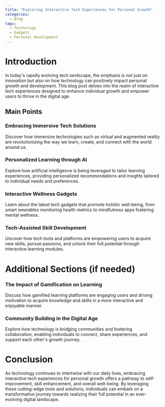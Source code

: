 ```yaml
---
title: "Exploring Interactive Tech Experiences for Personal Growth"
categories:
  - Blog
tags:
  - Technology
  - Gadgets
  - Personal Development
---
```


# Introduction
In today's rapidly evolving tech landscape, the emphasis is not just on innovation but also on how technology can positively impact personal growth and development. This blog post delves into the realm of interactive tech experiences designed to enhance individual growth and empower users to thrive in the digital age.

## Main Points
### Embracing Immersive Tech Solutions
Discover how immersive technologies such as virtual and augmented reality are revolutionizing the way we learn, create, and connect with the world around us.

### Personalized Learning through AI
Explore how artificial intelligence is being leveraged to tailor learning experiences, providing personalized recommendations and insights tailored to individual needs and preferences.

### Interactive Wellness Gadgets
Learn about the latest tech gadgets that promote holistic well-being, from smart wearables monitoring health metrics to mindfulness apps fostering mental wellness.

### Tech-Assisted Skill Development
Uncover how tech tools and platforms are empowering users to acquire new skills, pursue passions, and unlock their full potential through interactive learning modules.

# Additional Sections (if needed)
### The Impact of Gamification on Learning
Discuss how gamified learning platforms are engaging users and driving motivation to acquire knowledge and skills in a more interactive and enjoyable manner.

### Community Building in the Digital Age
Explore how technology is bridging communities and fostering collaboration, enabling individuals to connect, share experiences, and support each other's growth journey.

# Conclusion
As technology continues to intertwine with our daily lives, embracing interactive tech experiences for personal growth offers a pathway to self-improvement, skill enhancement, and overall well-being. By leveraging these cutting-edge tools and solutions, individuals can embark on a transformative journey towards realizing their full potential in an ever-evolving digital landscape.